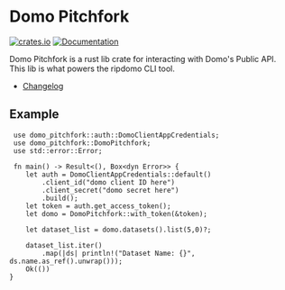# Domo Pitchfork
[![crates.io](https://img.shields.io/crates/v/domo_pitchfork.svg)](https://crates.io/crates/domo_pitchfork)
[![Documentation](https://docs.rs/domo_pitchfork/badge.svg)](https://docs.rs/domo_pitchfork/1.0.0/domo_pitchfork/)

Domo Pitchfork is a rust lib crate for interacting with Domo's Public API. This lib is what powers the ripdomo CLI tool. 

- [Changelog](changelog.md)

## Example
```rust,no_run
 use domo_pitchfork::auth::DomoClientAppCredentials;
 use domo_pitchfork::DomoPitchfork;
 use std::error::Error;

 fn main() -> Result<(), Box<dyn Error>> {
    let auth = DomoClientAppCredentials::default()
        .client_id("domo client ID here")
        .client_secret("domo secret here")
        .build();
    let token = auth.get_access_token();
    let domo = DomoPitchfork::with_token(&token);

    let dataset_list = domo.datasets().list(5,0)?;

    dataset_list.iter()
        .map(|ds| println!("Dataset Name: {}", ds.name.as_ref().unwrap()));
    Ok(())
}
```